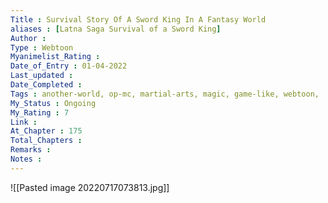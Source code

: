 ```yaml
---
Title : Survival Story Of A Sword King In A Fantasy World
aliases : [Latna Saga Survival of a Sword King]
Author : 
Type : Webtoon
Myanimelist_Rating : 
Date_of_Entry : 01-04-2022
Last_updated : 
Date_Completed : 
Tags : another-world, op-mc, martial-arts, magic, game-like, webtoon,
My_Status : Ongoing
My_Rating : 7
Link : 
At_Chapter : 175
Total_Chapters : 
Remarks : 
Notes : 
---
```

![[Pasted image 20220717073813.jpg]]